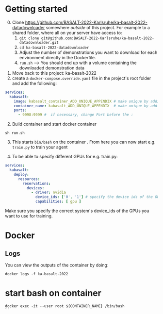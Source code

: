 # Getting started

0. Clone https://github.com/BASALT-2022-Karlsruhe/ka-basalt-2022-datadownloader somewhere *outside* of this project. 
For example to a shared folder, where all on your server have access to:
   1. `git clone git@github.com:BASALT-2022-Karlsruhe/ka-basalt-2022-datadownloader.git`
   2. `cd ka-basalt-2022-datadownloader`
   3. Adjust the number of demonstrations you want to download for each environment directly in the Dockerfile.
   4. `run.sh` --> You should end up with a volume containing the downloaded demonstration data 
2. Move back to this project: ka-basalt-2022
3. create a `docker-compose.override.yaml` file in the project's root folder and add the following:
```yaml
services:
  kabasalt:
    image: kabasalt_container_ADD_UNIQUE_APPENDIX # make unique by adding e.g. lastname: kabasalt_container_laurito
    container_name: kabasalt_ADD_UNIQUE_APPENDIX  # make unique by adding e.g. lastname: kabasalt_laurito 
    ports:
      - 9998:9999 #  if necessary, change Port before the :
```

2. Build container and start docker container 
```shell
sh run.sh
```
3. This starts `bin/bash` on the container . From here you can now start e.g. `train.py` to train your agent

4. To be able to specify different GPUs for e.g. train.py:
```yaml
services:
  kabasalt:
    deploy:
      resources:
        reservations:
          devices:
            - driver: nvidia
              device_ids: ['0', '1'] # specify the device ids of the GPUs on your system, which will be used for training
              capabilities: [ gpu ]
```
Make sure you specify the correct system's device_ids of the GPUs you want to use for training.

# Docker 
## Logs
You can view the outputs of the container by doing:
```shell
docker logs -f ka-basalt-2022
```

# start bash on container
```shell
docker exec -it --user root ${CONTAINER_NAME} /bin/bash
``
